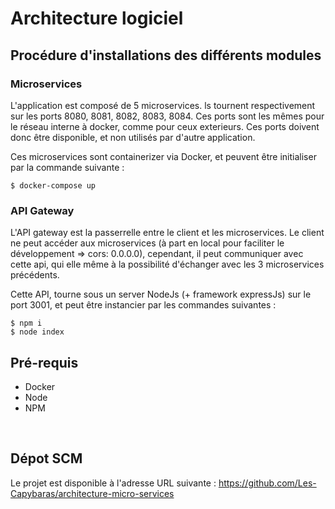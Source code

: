 # __Architecture logiciel__

## Procédure d'installations des différents modules

### Microservices

L'application est composé de 5 microservices. ls tournent respectivement sur les ports 8080, 8081, 8082, 8083, 8084. Ces ports sont les mêmes pour le réseau interne à docker, comme pour ceux exterieurs. Ces ports doivent donc être disponible, et non utilisés par d'autre application.

Ces microservices sont containerizer via Docker, et peuvent être initialiser par la commande suivante :

```
$ docker-compose up
```

### API Gateway

L'API gateway est la passerrelle entre le client et les microservices. Le client ne peut accéder aux microservices (à part en local pour faciliter le développement => cors: 0.0.0.0), cependant, il peut communiquer avec cette api, qui elle même à la possibilité d'échanger avec les 3 microservices précédents.

Cette API, tourne sous un server NodeJs (+ framework expressJs) sur le port 3001, et peut être instancier par les commandes suivantes :

```
$ npm i 
$ node index
```

## Pré-requis

- Docker
- Node
- NPM

<br>

## Dépot SCM

Le projet est disponible à l'adresse URL suivante : https://github.com/Les-Capybaras/architecture-micro-services
